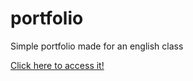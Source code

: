 # portfolio

Simple portfolio made for an english class

[Click here to access it!](https://eams1234.github.io/portfolio/)
